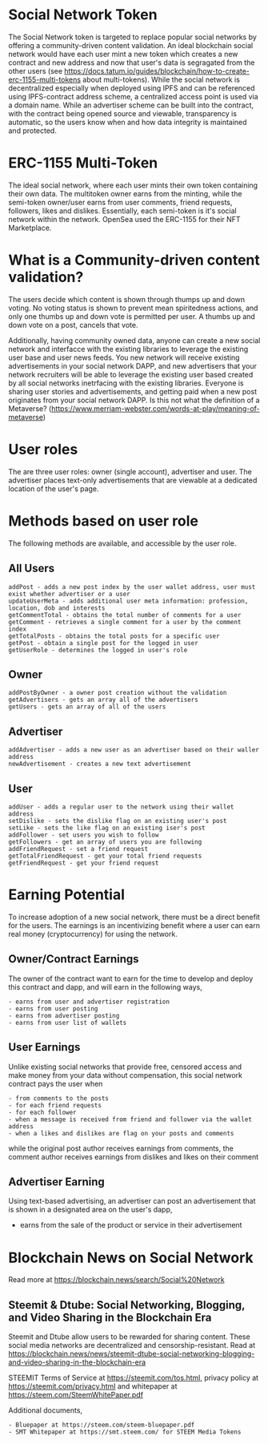 # Social Network Token
The Social Network token is targeted to replace popular social networks by offering a community-driven content validation. An ideal blockchain social network would have each user mint a new token which creates a new contract and new address and now that user's data is segragated from the other users (see https://docs.tatum.io/guides/blockchain/how-to-create-erc-1155-multi-tokens about multi-tokens). While the social network is decentralized especially when deployed using IPFS and can be referenced using IPFS-contract address scheme, a centralized access point is used via a domain name. While an advertiser scheme can be built into  the contract, with the contract being opened source and viewable, transparency is automatic, so the users know when and how data integrity is maintained and protected.

# ERC-1155 Multi-Token
The ideal social network, where each user mints their own token containing their own data. The multitoken owner earns from the minting, while the semi-token owner/user earns from user comments, friend requests, followers, likes and dislikes. Essentially, each semi-token is it's social network within the network. OpenSea used the ERC-1155 for their NFT Marketplace.


# What is a Community-driven content validation?
The users decide which content is shown through thumps up and down voting. No voting status is shown to prevent mean spiritedness actions, and only one thumbs up and down vote is permitted per user. A thumbs up and down vote on a post, cancels that vote.

Additionally, having community owned data, anyone can create a new social network and interfacce with the existing libraries to leverage the existing user base and user news feeds. You new network will receive existing advertisements in your social network DAPP, and new advertisers that your network recruiters will be able to leverage the existing user based created by all social networks inetrfacing with the existing libraries. Everyone is sharing user stories and advertisements, and getting paid when a new post originates from your social network DAPP. Is this not what the definition of a Metaverse? (https://www.merriam-webster.com/words-at-play/meaning-of-metaverse)

# User roles
The are three user roles: owner (single account), advertiser and user. The advertiser places text-only advertisements that are viewable at a dedicated location of the user's page.

# Methods based on user role
The following methods are available, and accessible by the user role.

## All Users

    addPost - adds a new post index by the user wallet address, user must exist whether advertiser or a user
    updateUserMeta - adds additional user meta information: profession, location, dob and interests
    getCommentTotal - obtains the total number of comments for a user
    getComment - retrieves a single comment for a user by the comment index
    getTotalPosts - obtains the total posts for a specific user
    getPost - obtain a single post for the logged in user
    getUserRole - determines the logged in user's role

## Owner

    addPostByOwner - a owner post creation without the validation
    getAdvertisers - gets an array all of the advertisers
    getUsers - gets an array of all of the users

## Advertiser

    addAdvertiser - adds a new user as an advertiser based on their waller address
    newAdvertisement - creates a new text advertisement

## User

    addUser - adds a regular user to the network using their wallet address
    setDislike - sets the dislike flag on an existing user's post
    setLike - sets the like flag on an existing iser's post
    addFollower - set users you wish to follow
    getFollowers - get an array of users you are following
    addFriendRequest - set a friend request
    getTotalFriendRequest - get your total friend requests
    getFriendRequest - get your friend request

# Earning Potential
To increase adoption of a new social network, there must be a direct benefit for the users. The earnings is an incentivizing benefit where a user can earn real money (cryptocurrency) for using the network.

## Owner/Contract Earnings
The owner of the contract want to earn for the time to develop and deploy this contract and dapp, and will earn in the following ways,

    - earns from user and advertiser registration
    - earns from user posting
    - earns from advertiser posting
    - earns from user list of wallets

## User Earnings
Unlike existing social networks that provide free, censored access and make money from your data without compensation, this social network contract
pays the user when

    - from comments to the posts
    - for each friend requests
    - for each follower
    - when a message is received from friend and follower via the wallet address
    - when a likes and dislikes are flag on your posts and comments

while the original post author receives earnings from comments, the comment author receives earnings from dislikes and likes on their comment


## Advertiser Earning
Using text-based advertising, an advertiser can post an advertisement that is shown in a designated area on the user's dapp,

  - earns from the sale of the product or service in their advertisement

# Blockchain News on Social Network
Read more at https://blockchain.news/search/Social%20Network

## Steemit & Dtube: Social Networking, Blogging, and Video Sharing in the Blockchain Era
Steemit and Dtube allow users to be rewarded for sharing content. These social media networks are decentralized and censorship-resistant. Read at https://blockchain.news/news/steemit-dtube-social-networking-blogging-and-video-sharing-in-the-blockchain-era

STEEMIT Terms of Service at https://steemit.com/tos.html, privacy policy at https://steemit.com/privacy.html and whitepaper at https://steem.com/SteemWhitePaper.pdf

Additional documents,
    
    - Bluepaper at https://steem.com/steem-bluepaper.pdf
    - SMT Whitepaper at https://smt.steem.com/ for STEEM Media Tokens
    

